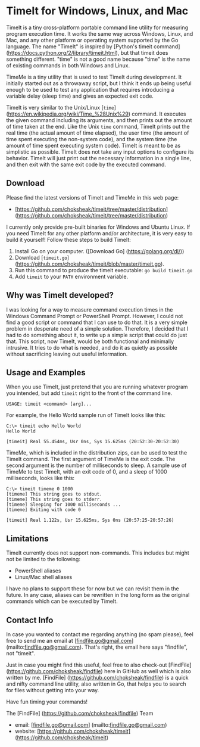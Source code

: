 TimeIt for Windows, Linux, and Mac
==================================

TimeIt is a tiny cross-platform portable command line utility for measuring program execution time. It works the same way across Windows, Linux, and Mac, and any other platform or operating system supported by the Go language. The name "TimeIt" is inspired by [Python's timeit command] (https://docs.python.org/2/library/timeit.html), but that timeit does something different. "time" is not a good name because "time" is the name of existing commands in both Windows and Linux.

TimeMe is a tiny utility that is used to test TimeIt during development. It initially started out as a throwaway script, but I think it ends up being useful enough to be used to test any application that requires introducing a variable delay (sleep time) and gives an expected exit code.

TimeIt is very similar to the Unix/Linux [`time`] (https://en.wikipedia.org/wiki/Time_%28Unix%29) command. It executes the given command including its arguments, and then prints out the amount of time taken at the end. Like the Unix `time` command, TimeIt prints out the real time (the actual amount of time elapsed), the user time (the amount of time spent executing the non-system code), and the system time (the amount of time spent executing system code). TimeIt is meant to be as simplistic as possible. TimeIt does not take any input options to configure its behavior. TimeIt will just print out the necessary information in a single line, and then exit with the same exit code by the executed command.

Download
--------
Please find the latest versions of TimeIt and TimeMe in this web page:

- [https://github.com/choksheak/timeit/tree/master/distribution] (https://github.com/choksheak/timeit/tree/master/distribution)

I currently only provide pre-built binaries for Windows and Ubuntu Linux. If you need TimeIt for any other platform and/or architecture, it is very easy to build it yourself! Follow these steps to build TimeIt:

1. Install Go on your computer. ([Download Go] (https://golang.org/dl/))
2. Download [`timeit.go`] (https://github.com/choksheak/timeit/blob/master/timeit.go).
3. Run this command to produce the timeit executable: `go build timeit.go`
4. Add `timeit` to your `PATH` environment variable.

Why was TimeIt developed?
-------------------------

I was looking for a way to measure command execution times in the Windows Command Prompt or PowerShell Prompt. However, I could not find a good script or command that I can use to do that. It is a very simple problem in desperate need of a simple solution. Therefore, I decided that I had to do something about it, to write up a simple script that could do just that. This script, now TimeIt, would be both functional and minimally intrusive. It tries to do what is needed, and do it as quietly as possible without sacrificing leaving out useful information.

Usage and Examples
------------------

When you use TimeIt, just pretend that you are running whatever program you intended, but add `timeit` right to the front of the command line.

```
USAGE: timeit <command> [arg]...
```

For example, the Hello World sample run of TimeIt looks like this:

```
C:\> timeit echo Hello World
Hello World

[timeit] Real 55.454ms, Usr 0ns, Sys 15.625ms (20:52:30-20:52:30)
```

TimeMe, which is included in the distribution zips, can be used to test the TimeIt command. The first argument of TimeMe is the exit code. The second argument is the number of milliseconds to sleep. A sample use of TimeMe to test TimeIt, with an exit code of 0, and a sleep of 1000 milliseconds, looks like this:

```
C:\> timeit timeme 0 1000
[timeme] This string goes to stdout.
[timeme] This string goes to stderr.
[timeme] Sleeping for 1000 milliseconds ...
[timeme] Exiting with code 0

[timeit] Real 1.122s, Usr 15.625ms, Sys 0ns (20:57:25-20:57:26)
```

Limitations
-----------
TimeIt currently does not support non-commands. This includes but might not be limited to the following:
- PowerShell aliases
- Linux/Mac shell aliases

I have no plans to support these for now but we can revisit them in the future. In any case, aliases can be rewritten in the long form as the original commands which can be executed by TimeIt.

Contact Info
------------
In case you wanted to contact me regarding anything (no spam please), feel free to send me an email at [findfile.go@gmail.com] (mailto:findfile.go@gmail.com). That's right, the email here says "findfile", not "timeit".

Just in case you might find this useful, feel free to also check-out [FindFile] (https://github.com/choksheak/findfile) here in GitHub as well which is also written by me. [FindFile] (https://github.com/choksheak/findfile) is a quick and nifty command line utility, also written in Go, that helps you to search for files without getting into your way.

Have fun timing your commands!

The [FindFile] (https://github.com/choksheak/findfile) Team

- email: [findfile.go@gmail.com] (mailto:findfile.go@gmail.com)
- website: [https://github.com/choksheak/timeit] (https://github.com/choksheak/timeit)

